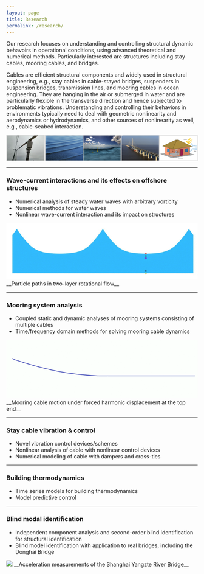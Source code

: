 ```yaml
---
layout: page
title: Research
permalink: /research/
---
```

Our research focuses on understanding and controlling structural dynamic behavoirs in operational conditions, using advanced theoretical and numerical methods. Particularly interested are structures including stay cables, mooring cables, and bridges. 

Cables are efficient structural components and widely used in structural engineering, e.g., stay cables in cable-stayed bridges, suspenders in suspension bridges, transmission lines, and mooring cables in ocean engineering. They are hanging in the air or submerged in water and are particularly flexible in the transverse direction and hence subjected to problematic vibrations. Understanding and controlling their behaviors in environments typically need to deal with geometric nonlinearity and aerodynamics or hydrodynamics, and other sources of nonlinearity as well, e.g., cable-seabed interaction.

![](/resources/topics.png)

---
### Wave-current interactions and its effects on offshore structures
- Numerical analysis of steady water waves with arbitrary vorticity
- Numerical methods for water waves
- Nonlinear wave-current interaction and its impact on structures

<img width="600" src="/resources/particlepath.gif">
__Particle paths in two-layer rotational flow__

---
### Mooring system analysis
- Coupled static and dynamic analyses of mooring systems consisting of multiple cables
- Time/frequency domain methods for solving mooring cable dynamics

<img width="600" src="/resources/cable.gif">
__Mooring cable motion under forced harmonic displacement at the top end__

---
### Stay cable vibration & control
- Novel vibration control devices/schemes
- Nonlinear analysis of cable with nonlinear control devices
- Numerical modeling of cable with dampers and cross-ties

---
### Building thermodynamics
- Time series models for building thermodynamics
- Model predictive control

---
### Blind modal identification
- Independent component analysis and second-order blind identification for structural identification
- Blind model identification with application to real bridges, including the Donghai Bridge

<img width="600" src="/resources/bridgeandsensor.jpg">
__Acceleration measurements of the Shanghai Yangzte River Bridge__

